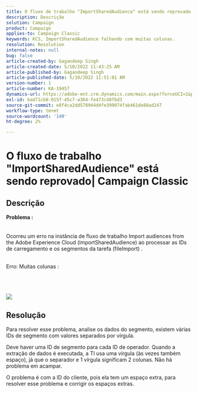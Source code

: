 ```yaml
---
title: O fluxo de trabalho "ImportSharedAudience" está sendo reprovado| Campaign Classic'
description: Descrição
solution: Campaign
product: Campaign
applies-to: Campaign Classic
keywords: KCS, ImportSharedAudience falhando com muitas colunas.
resolution: Resolution
internal-notes: null
bug: false
article-created-by: Gagandeep Singh
article-created-date: 5/10/2022 11:43:25 AM
article-published-by: Gagandeep Singh
article-published-date: 5/10/2022 11:51:01 AM
version-number: 1
article-number: KA-19457
dynamics-url: https://adobe-ent.crm.dynamics.com/main.aspx?forceUCI=1&pagetype=entityrecord&etn=knowledgearticle&id=a7ccf962-56d0-ec11-a7b5-00224809c556
exl-id: bad71cb8-015f-45c7-a364-fe473c48fbd3
source-git-commit: e8f4ca2dd578944d4fe399074fab461de88ad247
workflow-type: tm+mt
source-wordcount: '149'
ht-degree: 2%

---
```


# O fluxo de trabalho &quot;ImportSharedAudience&quot; está sendo reprovado| Campaign Classic

## Descrição

<b>Problema :</b>
<br> <br><br>Ocorreu um erro na instância de fluxo de trabalho Import audiences from the Adobe Experience Cloud (importSharedAudience) ao processar as IDs de carregamento e os segmentos da tarefa (fileImport) .

<br>Erro: Muitas colunas :

<br> <br><br>![](https://adobe.sharepoint.com/sites/D365EntAttachments/account/604485c9-a5ed-e811-a94a-000d3a34e4b0/incident/E-000185882/Fileimport%20Error.png)

## Resolução


Para resolver esse problema, analise os dados do segmento, existem várias IDs de segmento com valores separados por vírgula.

Deve haver uma ID de segmento para cada ID de operador. Quando a extração de dados é executada, a TI usa uma vírgula (às vezes também espaço), já que o separador e 1 vírgula significam 2 colunas. Não há problema em acampar.

O problema é com a ID do cliente, pois ela tem um espaço extra, para resolver esse problema e corrigir os espaços extras.
